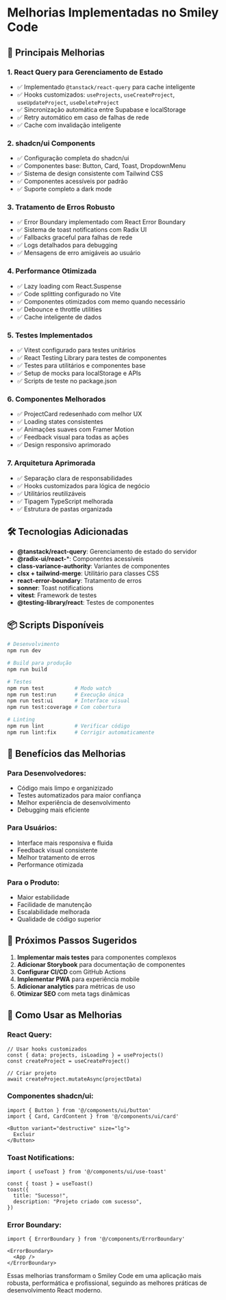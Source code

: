# Melhorias Implementadas no Smiley Code

## 🚀 Principais Melhorias

### 1. **React Query para Gerenciamento de Estado**
- ✅ Implementado `@tanstack/react-query` para cache inteligente
- ✅ Hooks customizados: `useProjects`, `useCreateProject`, `useUpdateProject`, `useDeleteProject`
- ✅ Sincronização automática entre Supabase e localStorage
- ✅ Retry automático em caso de falhas de rede
- ✅ Cache com invalidação inteligente

### 2. **shadcn/ui Components**
- ✅ Configuração completa do shadcn/ui
- ✅ Componentes base: Button, Card, Toast, DropdownMenu
- ✅ Sistema de design consistente com Tailwind CSS
- ✅ Componentes acessíveis por padrão
- ✅ Suporte completo a dark mode

### 3. **Tratamento de Erros Robusto**
- ✅ Error Boundary implementado com React Error Boundary
- ✅ Sistema de toast notifications com Radix UI
- ✅ Fallbacks graceful para falhas de rede
- ✅ Logs detalhados para debugging
- ✅ Mensagens de erro amigáveis ao usuário

### 4. **Performance Otimizada**
- ✅ Lazy loading com React.Suspense
- ✅ Code splitting configurado no Vite
- ✅ Componentes otimizados com memo quando necessário
- ✅ Debounce e throttle utilities
- ✅ Cache inteligente de dados

### 5. **Testes Implementados**
- ✅ Vitest configurado para testes unitários
- ✅ React Testing Library para testes de componentes
- ✅ Testes para utilitários e componentes base
- ✅ Setup de mocks para localStorage e APIs
- ✅ Scripts de teste no package.json

### 6. **Componentes Melhorados**
- ✅ ProjectCard redesenhado com melhor UX
- ✅ Loading states consistentes
- ✅ Animações suaves com Framer Motion
- ✅ Feedback visual para todas as ações
- ✅ Design responsivo aprimorado

### 7. **Arquitetura Aprimorada**
- ✅ Separação clara de responsabilidades
- ✅ Hooks customizados para lógica de negócio
- ✅ Utilitários reutilizáveis
- ✅ Tipagem TypeScript melhorada
- ✅ Estrutura de pastas organizada

## 🛠️ Tecnologias Adicionadas

- **@tanstack/react-query**: Gerenciamento de estado do servidor
- **@radix-ui/react-***: Componentes acessíveis
- **class-variance-authority**: Variantes de componentes
- **clsx + tailwind-merge**: Utilitário para classes CSS
- **react-error-boundary**: Tratamento de erros
- **sonner**: Toast notifications
- **vitest**: Framework de testes
- **@testing-library/react**: Testes de componentes

## 📦 Scripts Disponíveis

```bash
# Desenvolvimento
npm run dev

# Build para produção
npm run build

# Testes
npm run test          # Modo watch
npm run test:run      # Execução única
npm run test:ui       # Interface visual
npm run test:coverage # Com cobertura

# Linting
npm run lint          # Verificar código
npm run lint:fix      # Corrigir automaticamente
```

## 🎯 Benefícios das Melhorias

### Para Desenvolvedores:
- Código mais limpo e organizizado
- Testes automatizados para maior confiança
- Melhor experiência de desenvolvimento
- Debugging mais eficiente

### Para Usuários:
- Interface mais responsiva e fluida
- Feedback visual consistente
- Melhor tratamento de erros
- Performance otimizada

### Para o Produto:
- Maior estabilidade
- Facilidade de manutenção
- Escalabilidade melhorada
- Qualidade de código superior

## 🔄 Próximos Passos Sugeridos

1. **Implementar mais testes** para componentes complexos
2. **Adicionar Storybook** para documentação de componentes
3. **Configurar CI/CD** com GitHub Actions
4. **Implementar PWA** para experiência mobile
5. **Adicionar analytics** para métricas de uso
6. **Otimizar SEO** com meta tags dinâmicas

## 📝 Como Usar as Melhorias

### React Query:
```tsx
// Usar hooks customizados
const { data: projects, isLoading } = useProjects()
const createProject = useCreateProject()

// Criar projeto
await createProject.mutateAsync(projectData)
```

### Componentes shadcn/ui:
```tsx
import { Button } from '@/components/ui/button'
import { Card, CardContent } from '@/components/ui/card'

<Button variant="destructive" size="lg">
  Excluir
</Button>
```

### Toast Notifications:
```tsx
import { useToast } from '@/components/ui/use-toast'

const { toast } = useToast()
toast({
  title: "Sucesso!",
  description: "Projeto criado com sucesso",
})
```

### Error Boundary:
```tsx
import { ErrorBoundary } from '@/components/ErrorBoundary'

<ErrorBoundary>
  <App />
</ErrorBoundary>
```

Essas melhorias transformam o Smiley Code em uma aplicação mais robusta, performática e profissional, seguindo as melhores práticas de desenvolvimento React moderno.
